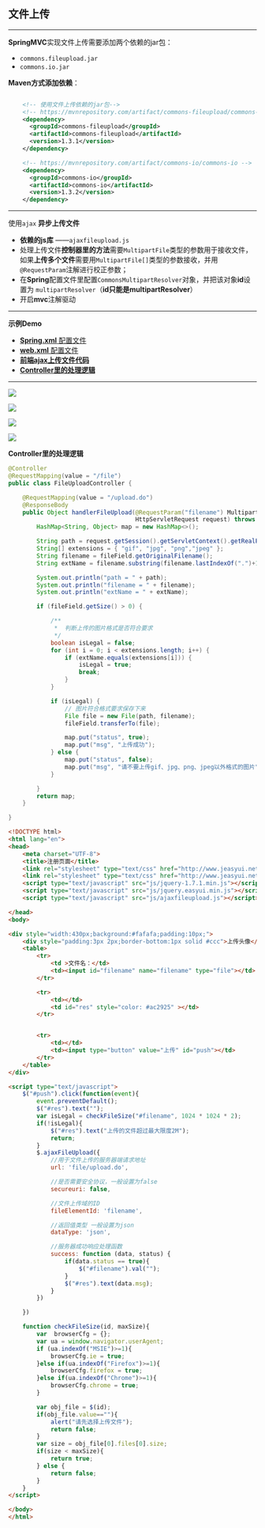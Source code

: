 ## 文件上传

----

**SpringMVC**实现文件上传需要添加两个依赖的jar包：

+ `commons.fileupload.jar`
+ `commons.io.jar`



**Maven方式添加依赖**：

```xml

    <!-- 使用文件上传依赖的jar包-->
    <!-- https://mvnrepository.com/artifact/commons-fileupload/commons-fileupload -->
    <dependency>
      <groupId>commons-fileupload</groupId>
      <artifactId>commons-fileupload</artifactId>
      <version>1.3.1</version>
    </dependency>

    <!-- https://mvnrepository.com/artifact/commons-io/commons-io -->
    <dependency>
      <groupId>commons-io</groupId>
      <artifactId>commons-io</artifactId>
      <version>1.3.2</version>
    </dependency>

```



----

使用`ajax` **异步上传文件**

+ **依赖的js库** ——`ajaxfileupload.js`
+ 处理上传文件**控制器里的方法**需要`MultipartFile`类型的参数用于接收文件，如果**上传多个文件**需要用`MultipartFile[]`类型的参数接收，并用`@RequestParam`注解进行校正参数；
+ 在**Spring**配置文件里配置`CommonsMultipartResolver`对象，并把该对象**id**设置为
  `multipartResolver`（**id只能是multipartResolver**）
+ 开启**mvc**注解驱动

---

**示例Demo**

+ <a href="#spring">**Spring.xml** 配置文件</a>
+ <a href="#web">**web.xml** 配置文件</a>
+ <a href="#ajaxupload">**前端ajax上传文件代码** </a>
+ <a href="#controller">**Controller里的处理逻辑** </a>



----

![](https://github.com/HurricanGod/Home/blob/master/spring-mvc/img/ajax-upload-1.png)

![](https://github.com/HurricanGod/Home/blob/master/spring-mvc/img/ajax-upload-2.png)

![](https://github.com/HurricanGod/Home/blob/master/spring-mvc/img/ajax-upload-3.png)

![](https://github.com/HurricanGod/Home/blob/master/spring-mvc/img/ajax-upload-4.png)

<a name="controller">**Controller里的处理逻辑** </a>

```java
@Controller
@RequestMapping(value = "/file")
public class FileUploadController {

    @RequestMapping(value = "/upload.do")
    @ResponseBody
    public Object handlerFileUpload(@RequestParam("filename") MultipartFile fileField,
                                    HttpServletRequest request) throws IOException {
        HashMap<String, Object> map = new HashMap<>();

        String path = request.getSession().getServletContext().getRealPath("/img");
        String[] extensions = { "gif", "jpg", "png","jpeg" };
        String filename = fileField.getOriginalFilename();
        String extName = filename.substring(filename.lastIndexOf(".")+1).toLowerCase();

        System.out.println("path = " + path);
        System.out.println("filename = " + filename);
        System.out.println("extName = " + extName);

        if (fileField.getSize() > 0) {

            /**
             *  判断上传的图片格式是否符合要求
             */
            boolean isLegal = false;
            for (int i = 0; i < extensions.length; i++) {
                if (extName.equals(extensions[i])) {
                    isLegal = true;
                    break;
                }
            }

            if (isLegal) {
                // 图片符合格式要求保存下来
                File file = new File(path, filename);
                fileField.transferTo(file);

                map.put("status", true);
                map.put("msg", "上传成功");
            } else {
                map.put("status", false);
                map.put("msg", "请不要上传gif、jpg、png、jpeg以外格式的图片");
            }

        }
        return map;
    }

}
```





```html
<!DOCTYPE html>
<html lang="en">
<head>
    <meta charset="UTF-8">
    <title>注册页面</title>
    <link rel="stylesheet" type="text/css" href="http://www.jeasyui.net/Public/js/easyui/themes/default/easyui.css">
    <link rel="stylesheet" type="text/css" href="http://www.jeasyui.net/Public/js/easyui/themes/icon.css">
    <script type="text/javascript" src="js/jquery-1.7.1.min.js"></script>
    <script type="text/javascript" src="js/jquery.easyui.min.js"></script>
    <script type="text/javascript" src="js/ajaxfileupload.js"></script>

</head>
<body>

<div style="width:430px;background:#fafafa;padding:10px;">
    <div style="padding:3px 2px;border-bottom:1px solid #ccc">上传头像</div>
    <table>
        <tr>
            <td >文件名：</td>
            <td><input id="filename" name="filename" type="file"></td>
        </tr>

        <tr>
            <td></td>
            <td id="res" style="color: #ac2925" ></td>
        </tr>


        <tr>
            <td></td>
            <td><input type="button" value="上传" id="push"></td>
        </tr>
    </table>
</div>

<script type="text/javascript">
    $("#push").click(function(event){
        event.preventDefault();
        $("#res").text("");
        var isLegal = checkFileSize("#filename", 1024 * 1024 * 2);
        if(!isLegal){
            $("#res").text("上传的文件超过最大限度2M");
            return;
        }
        $.ajaxFileUpload({
            //用于文件上传的服务器端请求地址
            url: 'file/upload.do',

            //是否需要安全协议，一般设置为false
            secureuri: false,

            //文件上传域的ID
            fileElementId: 'filename',

            //返回值类型 一般设置为json
            dataType: 'json',

            //服务器成功响应处理函数
            success: function (data, status) {
                if(data.status == true){
                    $("#filename").val("");
                }
                $("#res").text(data.msg);
            }
        })

    })

    function checkFileSize(id, maxSize){
        var  browserCfg = {};
        var ua = window.navigator.userAgent;
        if (ua.indexOf("MSIE")>=1){
            browserCfg.ie = true;
        }else if(ua.indexOf("Firefox")>=1){
            browserCfg.firefox = true;
        }else if(ua.indexOf("Chrome")>=1){
            browserCfg.chrome = true;
        }

        var obj_file = $(id);
        if(obj_file.value==""){
            alert("请先选择上传文件");
            return false;
        }
        var size = obj_file[0].files[0].size;
        if(size < maxSize){
            return true;
        } else {
            return false;
        }
    }
</script>

</body>
</html>
```

